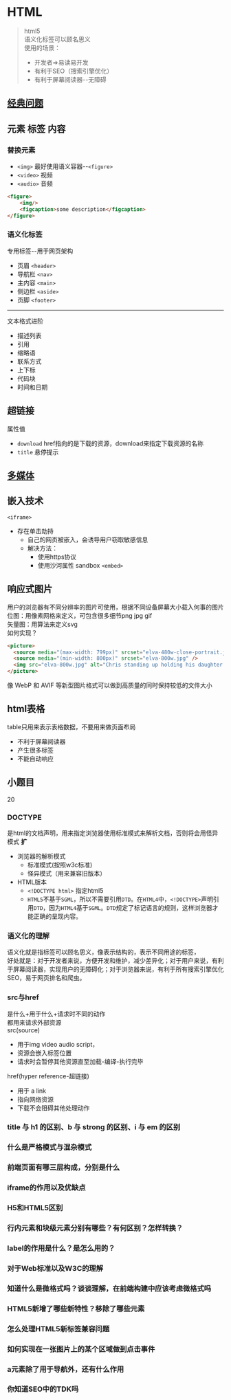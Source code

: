# HTML
> html5  
> 语义化标签可以顾名思义  
使用的场景：
>  - 开发者=>易读易开发
> - 有利于SEO（搜索引擎优化）
> - 有利于屏幕阅读器--无障碍
## [经典问题](#小题目)
## 元素 标签 内容
### 替换元素
- `<img>` 最好使用语义容器--`<figure>`
- `<video>` 视频
- `<audio>` 音频
```html
<figure>
    <img/>
    <figcaption>some description</figcaption>
</figure>
```
### 语义化标签
专用标签--用于网页架构
- 页眉 `<header>`
- 导航栏 `<nav>`
- 主内容 `<main>`
- 侧边栏 `<aside>`
- 页脚 `<footer>`

***
文本格式进阶
- 描述列表
- 引用
- 缩略语
- 联系方式
- 上下标
- 代码块
- 时间和日期
## 超链接
属性值
- `download` href指向的是下载的资源，download来指定下载资源的名称
- `title` 悬停提示
## [多媒体](#替换元素)
## 嵌入技术
`<iframe>` 
- 存在单击劫持 
  - 自己的网页被嵌入，会诱导用户窃取敏感信息
  - 解决方法：
    - 使用https协议
    - 使用沙河属性 sandbox
`<embed>`
## 响应式图片
用户的浏览器有不同分辨率的图片可使用，根据不同设备屏幕大小载入何事的图片  
位图：用像素网格来定义，可包含很多细节png jpg gif  
矢量图：用算法来定义svg  
如何实现？
```html
<picture>
  <source media="(max-width: 799px)" srcset="elva-480w-close-portrait.jpg" />
  <source media="(min-width: 800px)" srcset="elva-800w.jpg" />
  <img src="elva-800w.jpg" alt="Chris standing up holding his daughter Elva" />
</picture>
```
像 WebP 和 AVIF 等新型图片格式可以做到高质量的同时保持较低的文件大小
## html表格
table只用来表示表格数据，不要用来做页面布局
- 不利于屏幕阅读器
- 产生很多标签
- 不能自动响应
## 小题目 
20
### DOCTYPE
是html的文档声明，用来指定浏览器使用标准模式来解析文档，否则将会用怪异模式
**扩**
- 浏览器的解析模式
  - 标准模式(按照w3c标准) 
  - 怪异模式（用来兼容旧版本）
- HTML版本
  - `<!DOCTYPE html>` 指定html5
  - `HTML5`不基于`SGML`，所以不需要引用`DTD`。在`HTML4`中，`<!DOCTYPE>`声明引用`DTD`，因为`HTML4`基于`SGML`。`DTD`规定了标记语言的规则，这样浏览器才能正确的呈现内容。
### 语义化的理解
语义化就是指标签可以顾名思义，像表示结构的，表示不同用途的标签，  
好处就是：对于开发者来说，方便开发和维护，减少差异化；对于用户来说，有利于屏幕阅读器，实现用户的无障碍化；对于浏览器来说，有利于所有搜索引擎优化SEO，易于网页排名和爬虫。
### src与href
是什么+用于什么+请求时不同的动作  
都用来请求外部资源  
src(source)
- 用于img video audio script，
- 资源会嵌入标签位置 
- 请求时会暂停其他资源直至加载-编译-执行完毕

href(hyper reference-超链接) 
- 用于 a link 
- 指向网络资源
- 下载不会阻碍其他处理动作
### title 与 h1 的区别、b 与 strong 的区别、i 与 em 的区别
### 什么是严格模式与混杂模式
### 前端页面有哪三层构成，分别是什么
### iframe的作用以及优缺点
### H5和HTML5区别
### 行内元素和块级元素分别有哪些？有何区别？怎样转换？
### label的作用是什么？是怎么用的？
### 对于Web标准以及W3C的理解
### 知道什么是微格式吗？谈谈理解，在前端构建中应该考虑微格式吗
### HTML5新增了哪些新特性？移除了哪些元素
### 怎么处理HTML5新标签兼容问题
### 如何实现在一张图片上的某个区域做到点击事件
### a元素除了用于导航外，还有什么作用
### 你知道SEO中的TDK吗
